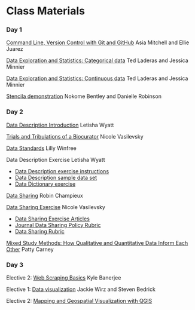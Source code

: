 # Class Materials

### Day 1
[Command Line, Version Control with Git and GitHub](https://github.com/asiadmitchell/GitIntro/blob/master/README.md)
Asia Mitchell and Ellie Juarez

[Data Exploration and Statistics: Categorical data](https://minnier.shinyapps.io/ODSI_categoricalData/)
Ted Laderas and Jessica Minnier

[Data Exploration and Statistics: Continuous data](https://minnier.shinyapps.io/ODSI_continuousData/)
Ted Laderas and Jessica Minnier

[Stencila demonstration](https://stenci.la/)
Nokome Bentley and Danielle Robinson

### Day 2
[Data Description Introduction](https://docs.google.com/presentation/d/1TRVECyugWVPmVs1Rrk2rR5vs9ebHYIsKWPLqTA_4De8/edit)
Letisha Wyatt

[Trials and Tribulations of a Biocurator](https://drive.google.com/file/d/1RjnjwFmQc-BZG7vUUMhx8jHqD1J-NCCx/view)
Nicole Vasilevsky

[Data Standards](https://docs.google.com/presentation/d/1eMo-BPoC0OQsvG2z3wxh85qQbmSwyoygvjVRyGBNyDs/edi)
Lilly Winfree

Data Description Exercise
Letisha Wyatt
- [Data Description exercise instructions](https://docs.google.com/document/d/1uDp0xP8-irS_Axd6CFt4mpcLrtcyPGysBdaLR8kFf3Y/edit)
- [Data Description sample data set](https://drive.google.com/file/d/1nLkjuKaeuOM8XbkRcHgB4Ftf1PdH4TiK/view?usp=sharing)
- [Data Dictionary exercise](https://docs.google.com/document/d/1ldMhIla2icJwhTrkn94jZhLmRPyYnDSuFeImwjBMYlU/edit)

[Data Sharing](https://drive.google.com/open?id=13UGRdjDPSKkyO5HEVSJsTbjeFlBD3DUV)
Robin Champieux

[Data Sharing Exercise](https://docs.google.com/document/d/1urdKZx4t9SfXlP_44ZJwHF0Ja8XG3YiZlf7sfI7mJOQ/edit)
Nicole Vasilevsky
- [Data Sharing Exercise Articles](https://docs.google.com/spreadsheets/d/1wLzsuPX6nR8il7nH7cdWkty6kmjCow0zWWjnMRH-kc0/edit#gid=0)
- [Journal Data Sharing Policy Rubric](https://docs.google.com/spreadsheets/d/1IAseuBDdvjhG-naxhZNjGm9NW15mvptCSk9g_QBTtPY/edit#gid=0)
- [Data Sharing Rubric](https://docs.google.com/document/d/1IZXIbYY4OZ0AuvnK-Se8-9OHloTaZNchoGnUZfnn7To/edit)

[Mixed Study Methods: How Qualitative and Quantitative Data Inform Each Other](https://docs.google.com/presentation/d/11RQpI3YSLpH2x4_Y8Xuiia-99GjYCvmW3Omja3xZkdY/edit#slide=id.p3)
Patty Carney

### Day 3
Elective 2: [Web Scraping Basics](https://docs.google.com/presentation/d/1LRt7VMbtc-LXT966gpbBf08xtMEfjUNpkNdFXF0M2S8/edit#slide=id.g27212ec464_0_13)
Kyle Banerjee

Elective 1: [Data visualization](https://drive.google.com/drive/folders/1heGslwwU_GBliZU3OsWqlulvj0deEy-S?usp=sharing)
Jackie Wirz and Steven Bedrick

Elective 2: [Mapping and Geospatial Visualization with QGIS](https://docs.google.com/document/d/1KIunLenqHPb4dRXKNLSv95UbShnAlc4K7TBGmvVcECo/edit#heading=h.jfhgevs44qkm)


